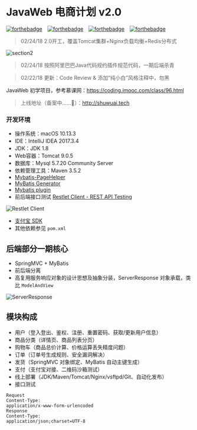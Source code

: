 # JavaWeb 电商计划 v2.0

[![forthebadge](https://forthebadge.com/images/badges/made-with-java.svg)](https://forthebadge.com)&emsp;[![forthebadge](https://forthebadge.com/images/badges/powered-by-responsibility.svg)](https://forthebadge.com)&emsp;[![forthebadge](https://forthebadge.com/images/badges/uses-git.svg)](https://forthebadge.com)&emsp;[![forthebadge](https://forthebadge.com/images/badges/uses-js.svg)](https://forthebadge.com)

> 02/24/18 2.0开工，覆盖Tomcat集群+Nginx负载均衡+Redis分布式

![section2](http://oxgw3nd2b.bkt.clouddn.com/section2.jpg)

> 02/24/18 按照阿里巴巴Java代码规约插件规范代码，一期后端杀青

> 02/22/18 更新：Code Review & 添加“纯小白”风格注释中，勿黑

JavaWeb 初学项目，参考慕课网：https://coding.imooc.com/class/96.html
> 上线地址（备案中……🤣）：http://shuwuai.tech

### 开发环境
* 操作系统：macOS 10.13.3
* IDE：IntelliJ IDEA 2017.3.4
* JDK：JDK 1.8
* Web容器：Tomcat 9.0.5
* 数据库：Mysql 5.7.20 Community Server
* 依赖管理工具：Maven 3.5.2
* [Mybatis-PageHelper](https://github.com/pagehelper/Mybatis-PageHelper)
* [MyBatis Generator](http://www.mybatis.org/generator/index.html)
* [Mybatis plugin](https://www.codesmagic.com/mybatisplugin)
* 前后端接口测试  [Restlet Client - REST API Testing](https://restlet.com/modules/client/)

![Restlet Client](http://oxgw3nd2b.bkt.clouddn.com/2018-02-21_19-34-18副本.png)

* [支付宝 SDK](https://openhome.alipay.com/platform/home.htm)
* 其他依赖参见 `pom.xml`

## 后端部分一期核心
* SpringMVC + MyBatis
* 前后端分离
* 高复用服务响应对象的设计思想及抽象分装，ServerResponse<T> 对象承载，类比 `ModelAndView`

![ServerResponse](http://oxgw3nd2b.bkt.clouddn.com/ServerResponse.png)

## 模块构成
* 用户（登入登出、鉴权、注册、重置密码、获取/更新用户信息）
* 商品分类（详情页、商品列表分页）
* 购物车（商品总价计算、价格运算丢失精度问题）
* 订单（订单号生成规则、安全漏洞解决）
* 发货（SpringMVC 对象绑定、MyBatis 自动主键生成）
* 支付（支付宝对接、二维码沙箱测试）
* 线上部署（JDK/Maven/Tomcat/Nginx/vsftpd/Git、自动化发布）
* 接口测试  

```
Request 
Content-Type: 
application/x-www-form-urlencoded
Response 
Content-Type: 
application/json;charset=UTF-8
```

